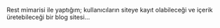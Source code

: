 Rest mimarisi ile yaptığım; kullanıcıların siteye kayıt olabileceği ve içerik üretebileceği bir blog sitesi...
